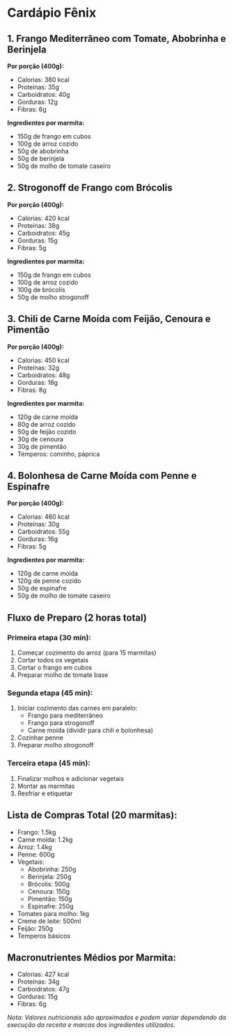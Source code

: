 # Cardápio Fênix

## 1. Frango Mediterrâneo com Tomate, Abobrinha e Berinjela
**Por porção (400g):**
- Calorias: 380 kcal
- Proteínas: 35g
- Carboidratos: 40g
- Gorduras: 12g
- Fibras: 6g

**Ingredientes por marmita:**
- 150g de frango em cubos
- 100g de arroz cozido
- 50g de abobrinha
- 50g de berinjela
- 50g de molho de tomate caseiro

## 2. Strogonoff de Frango com Brócolis
**Por porção (400g):**
- Calorias: 420 kcal
- Proteínas: 38g
- Carboidratos: 45g
- Gorduras: 15g
- Fibras: 5g

**Ingredientes por marmita:**
- 150g de frango em cubos
- 100g de arroz cozido
- 100g de brócolis
- 50g de molho strogonoff

## 3. Chili de Carne Moída com Feijão, Cenoura e Pimentão
**Por porção (400g):**
- Calorias: 450 kcal
- Proteínas: 32g
- Carboidratos: 48g
- Gorduras: 18g
- Fibras: 8g

**Ingredientes por marmita:**
- 120g de carne moída
- 80g de arroz cozido
- 50g de feijão cozido
- 30g de cenoura
- 30g de pimentão
- Temperos: cominho, páprica

## 4. Bolonhesa de Carne Moída com Penne e Espinafre
**Por porção (400g):**
- Calorias: 460 kcal
- Proteínas: 30g
- Carboidratos: 55g
- Gorduras: 16g
- Fibras: 5g

**Ingredientes por marmita:**
- 120g de carne moída
- 120g de penne cozido
- 50g de espinafre
- 50g de molho de tomate caseiro

## Fluxo de Preparo (2 horas total)

### Primeira etapa (30 min):
1. Começar cozimento do arroz (para 15 marmitas)
2. Cortar todos os vegetais
3. Cortar o frango em cubos
4. Preparar molho de tomate base

### Segunda etapa (45 min):
1. Iniciar cozimento das carnes em paralelo:
   - Frango para mediterrâneo
   - Frango para strogonoff
   - Carne moída (dividir para chili e bolonhesa)
2. Cozinhar penne
3. Preparar molho strogonoff

### Terceira etapa (45 min):
1. Finalizar molhos e adicionar vegetais
2. Montar as marmitas
3. Resfriar e etiquetar

## Lista de Compras Total (20 marmitas):
- Frango: 1.5kg
- Carne moída: 1.2kg
- Arroz: 1.4kg
- Penne: 600g
- Vegetais:
  - Abobrinha: 250g
  - Berinjela: 250g
  - Brócolis: 500g
  - Cenoura: 150g
  - Pimentão: 150g
  - Espinafre: 250g
- Tomates para molho: 1kg
- Creme de leite: 500ml
- Feijão: 250g
- Temperos básicos

## Macronutrientes Médios por Marmita:
- Calorias: 427 kcal
- Proteínas: 34g
- Carboidratos: 47g
- Gorduras: 15g
- Fibras: 6g

*Nota: Valores nutricionais são aproximados e podem variar dependendo da execução da receita e marcas dos ingredientes utilizados.*
